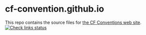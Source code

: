 # cf-convention.github.io

This repo contains the source files for [the CF Conventions web site][cf-website].
[![Check links status](https://github.com/cf-convention/cf-convention.github.io/actions/workflows/check_links_cron.yml/badge.svg)](https://github.com/cf-convention/cf-convention.github.io/actions/workflows/check_links_cron.yml)

[cf-website]: https://cfconventions.org/
